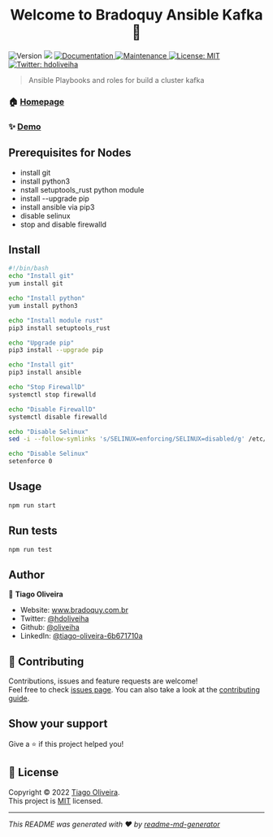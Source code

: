 <h1 align="center">Welcome to Bradoquy Ansible Kafka 👋</h1>
<p>
  <img alt="Version" src="https://img.shields.io/badge/version-1.0.0-blue.svg?cacheSeconds=2592000" />
  <img src="https://img.shields.io/badge/node-%3E%3D9.3.0-blue.svg" />
  <a href="https://github.com/oliveiha/bradoquy-ansible-kafka#readme" target="_blank">
    <img alt="Documentation" src="https://img.shields.io/badge/documentation-yes-brightgreen.svg" />
  </a>
  <a href="https://github.com/kefranabg/readme-md-generator/graphs/commit-activity" target="_blank">
    <img alt="Maintenance" src="https://img.shields.io/badge/Maintained%3F-yes-green.svg" />
  </a>
  <a href="https://github.com/oliveiha/bradoquy-ansible-kafka/blob/main/LICENSE" target="_blank">
    <img alt="License: MIT" src="https://img.shields.io/github/license/oliveiha/Bradoquy Ansible Kafka" />
  </a>
  <a href="https://twitter.com/hdoliveiha" target="_blank">
    <img alt="Twitter: hdoliveiha" src="https://img.shields.io/twitter/follow/hdoliveiha.svg?style=social" />
  </a>
</p>

> Ansible Playbooks and roles for build a cluster kafka

### 🏠 [Homepage](https://github.com/oliveiha/bradoquy-ansible-kafka)

### ✨ [Demo](https://github.com/oliveiha/bradoquy-ansible-kafka)

## Prerequisites for Nodes

* install git
* install python3
* nstall setuptools_rust python module
* install --upgrade pip 
* install ansible via pip3
* disable selinux
* stop and disable firewalld

## Install

```sh
#!/bin/bash
echo "Install git"
yum install git

echo "Install python"
yum install python3

echo "Install module rust"
pip3 install setuptools_rust

echo "Upgrade pip"
pip3 install --upgrade pip

echo "Install git"
pip3 install ansible

echo "Stop FirewallD"
systemctl stop firewalld

echo "Disable FirewallD"
systemctl disable firewalld

echo "Disable Selinux"
sed -i --follow-symlinks 's/SELINUX=enforcing/SELINUX=disabled/g' /etc/sysconfig/selinux

echo "Disable Selinux"
setenforce 0
```

## Usage

```sh
npm run start
```

## Run tests

```sh
npm run test
```

## Author

👤 **Tiago Oliveira**

* Website: www.bradoquy.com.br
* Twitter: [@hdoliveiha](https://twitter.com/hdoliveiha)
* Github: [@oliveiha](https://github.com/oliveiha)
* LinkedIn: [@tiago-oliveira-6b671710a](https://linkedin.com/in/tiago-oliveira-6b671710a)

## 🤝 Contributing

Contributions, issues and feature requests are welcome!<br />Feel free to check [issues page](https://github.com/oliveiha/bradoquy-ansible-kafka/issues). You can also take a look at the [contributing guide](https://github.com/oliveiha/bradoquy-ansible-kafka/blob/main/CONTRIBUTING.md).

## Show your support

Give a ⭐️ if this project helped you!

## 📝 License

Copyright © 2022 [Tiago Oliveira](https://github.com/oliveiha).<br />
This project is [MIT](https://github.com/oliveiha/bradoquy-ansible-kafka/blob/main/LICENSE) licensed.

***
_This README was generated with ❤️ by [readme-md-generator](https://github.com/kefranabg/readme-md-generator)_